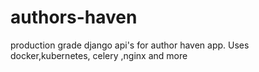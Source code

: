 # authors-haven
 production grade django api's for author haven app. Uses docker,kubernetes, celery ,nginx and more
